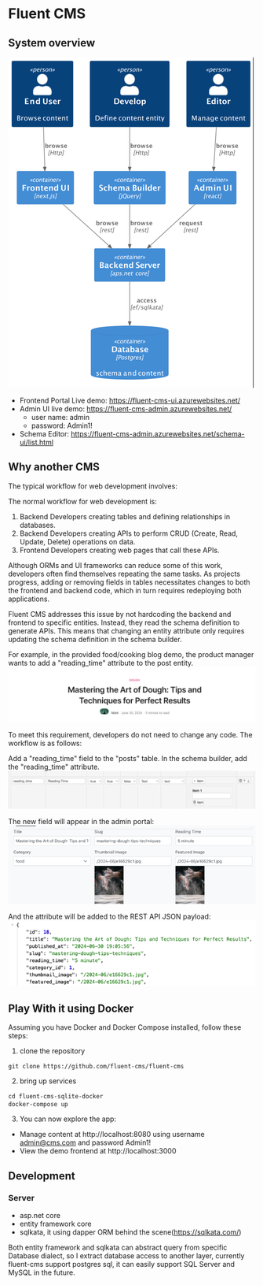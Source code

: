 # Fluent CMS
## System overview
![img.png](doc/images/overview.png)
- Frontend Portal Live demo: https://fluent-cms-ui.azurewebsites.net/
- Admin UI live demo: https://fluent-cms-admin.azurewebsites.net/
  - user name: admin
  - password: Admin1!
- Schema Editor: https://fluent-cms-admin.azurewebsites.net/schema-ui/list.html

## Why another CMS
The typical workflow for web development involves:


The normal workflow for web development is:
1. Backend Developers creating tables and defining relationships in databases.
2. Backend Developers creating APIs to perform CRUD (Create, Read, Update, Delete) operations on data.
3. Frontend Developers creating web pages that call these APIs.

Although ORMs and UI frameworks can reduce some of this work, developers often find themselves repeating the same tasks. 
As projects progress, adding or removing fields in tables necessitates changes to both the frontend and backend code, 
which in turn requires redeploying both applications.

Fluent CMS addresses this issue by not hardcoding the backend and frontend to specific entities. 
Instead, they read the schema definition to generate APIs. 
This means that changing an entity attribute only requires updating the schema definition in the schema builder.

For example, in the provided food/cooking blog demo, the product manager wants to add a "reading_time" attribute to the post entity.   
![img_1.png](img_1.png)

To meet this requirement, developers do not need to change any code. The workflow is as follows:

Add a "reading_time" field to the "posts" table.
In the schema builder, add the "reading_time" attribute.    
![img.png](img.png)

The new field will appear in the admin portal:    
![img_2.png](img_2.png)

And the attribute will be added to the REST API JSON payload:    
![img_3.png](img_3.png)

## Play With it using Docker
Assuming you have Docker and Docker Compose installed, follow these steps:

1. clone the repository
```shell
git clone https://github.com/fluent-cms/fluent-cms
```
2. bring up services
```shell
cd fluent-cms-sqlite-docker
docker-compose up
```
3. You can now explore the app:
-   Manage content at http://localhost:8080 using username admin@cms.com and password Admin1!
-   View the demo frontend at http://localhost:3000

## Development

### Server
- asp.net core
- entity framework core
- sqlkata, it using dapper ORM behind the scene(https://sqlkata.com/)

Both entity framework and sqlkata can abstract query from specific Database dialect, so I extract database access to
another layer, currently fluent-cms support postgres sql, it can easily support SQL Server and MySQL in the future. 

